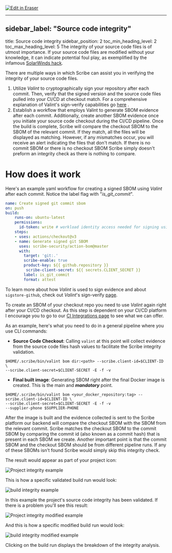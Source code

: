 <p><a target="_blank" href="https://app.eraser.io/workspace/z8DjjAq0ukFLBHWKyjm1" id="edit-in-eraser-github-link"><img alt="Edit in Eraser" src="https://firebasestorage.googleapis.com/v0/b/second-petal-295822.appspot.com/o/images%2Fgithub%2FOpen%20in%20Eraser.svg?alt=media&amp;token=968381c8-a7e7-472a-8ed6-4a6626da5501"></a></p>

---

## sidebar_label: "Source code integrity"
title: Source code integrity
sidebar_position: 2
toc_min_heading_level: 2
toc_max_heading_level: 5
The integrity of your source code files is of utmost importance. If your source code files are modified without your knowledge, it can indicate potential foul play, as exemplified by the infamous [﻿SolarWinds hack](https://www.techtarget.com/whatis/feature/SolarWinds-hack-explained-Everything-you-need-to-know). 

There are multiple ways in which Scribe can assist you in verifying the integrity of your source code files.

1. Utilize _Valint_ to cryptographically sign your repository after each commit. Then, verify that the signed version and the source code files pulled into your CI/CD at checkout match. For a comprehensive explanation of Valint's sign-verify capabilities go [﻿here](../advanced-guide/standalone-deployment/signVerify) . 
2. Establish a workflow that employs Valint to generate SBOM evidence after each commit. Additionally, create another SBOM evidence once you initiate your source code checkout during the CI/CD pipeline. Once the build is complete, Scribe will compare the checkout SBOM to the SBOM of the relevant commit. If they match, all the files will be displayed as matching. However, if any mismatches occur, you will receive an alert indicating the files that don't match. If there is no commit SBOM or there is no checkout SBOM Scribe simply doesn't preform an integrity check as there is nothing to compare.
# How does it work
Here's an example yaml workflow for creating a signed SBOM using _Valint_ after each commit. Notice the label flag with "_is_git_commit_".

```yaml
name: Create signed git commit sbom
on: push
build:
    runs-on: ubuntu-latest
    permissions:
      id-token: write # workload identity access needed for signing using sigstore-github 
    steps:
    - uses: actions/checkout@v3
    - name: Generate signed git SBOM
      uses: scribe-security/action-bom@master
      with:
        target: 'git:.'
        scribe-enable: true
        product-key: ${{ github.repository }}
         scribe-client-secret: ${{ secrets.CLIENT_SECRET }}
        label: is_git_commit
        format: attest
```
To learn more about how _Valint_ is used to sign evidence and about `sigstore-github`, check out _Valint_'s sign-verify [﻿page](../guides/securing-builds).

To create an SBOM of your checkout repo you need to use _Valint_ again right after your CI/CD checkout. As this step is dependent on your CI/CD platform I encourage you to go to our [﻿CI Integrations page](../integrating-scribe/ci-integrations) to see what we can offer.

As an example, here's what you need to do in a general pipeline where you use CLI commands:

- **Source Code Checkout**: Calling `valint`  at this point will collect evidence from the source code files hash values to facilitate the Scribe integrity validation.
```
$HOME/.scribe/bin/valint bom dir:<path> --scribe.client-id=$CLIENT-ID \
--scribe.client-secret=$CLIENT-SECRET -E -f -v
```
- **Final built image**: Generating SBOM right after the final Docker image is created. This is the main and **_mandatory_** point.
```
$HOME/.scribe/bin/valint bom <your_docker_repository:tag> --scribe.client-id=$CLIENT-ID \
--scribe.client-secret=$CLIENT-SECRET -E -f -v
--supplier-phone $SUPPLIER-PHONE
```
After the image is built and the evidence collected is sent to the Scribe platform our backend will compare the checkout SBOM with the SBOM from the relevant commit. Scribe matches the checkout SBOM to the commit SBOM by comparing the commit id (also known as a commit hash) that is present in each SBOM we create. Another important point is that the commit SBOM and the checkout SBOM should be from different pipeline runs. If any of these SBOMs isn't found Scribe would simply skip this integrity check.

The result would appear as part of your project icon:

![Project integrity example](../../../img/ci/integrity-validated-1.jpg "")

This is how a specific validated build run would look:

![build integrity example](../../../img/ci/integrity-validated-3.jpg "")

In this example the project's source code integrity has been validated. If there is a problem you'll see this result:

![Project integrity modified example](../../../img/ci/integrity-modified-1.jpg "")

And this is how a specific modified build run would look:

![build integrity modified example](../../../img/ci/integrity-modified-2.jpg "")

Clicking on the build run displays the breakdown of the integrity analysis.



<!--- Eraser file: https://app.eraser.io/workspace/z8DjjAq0ukFLBHWKyjm1 --->
